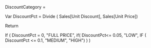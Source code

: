 DiscountCategory = 

Var DiscountPct = Divide ( Sales[Unit Discount], Sales[Unit Price])

Return

  If (
      DiscountPct = 0,
      "FULL PRICE",
      if(
          DiscountPct<= 0.05,
          "LOW",
          IF ( DiscountPct <= 0.1, "MEDIUM", "HIGH")
      )
  )
